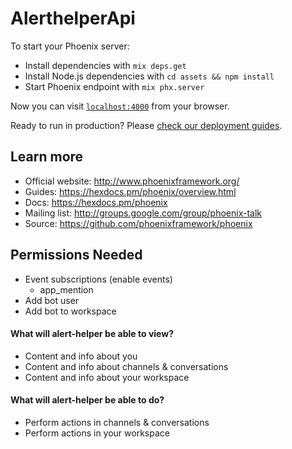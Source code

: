 # AlerthelperApi

To start your Phoenix server:

  * Install dependencies with `mix deps.get`
  * Install Node.js dependencies with `cd assets && npm install`
  * Start Phoenix endpoint with `mix phx.server`

Now you can visit [`localhost:4000`](http://localhost:4000) from your browser.

Ready to run in production? Please [check our deployment guides](https://hexdocs.pm/phoenix/deployment.html).

## Learn more

  * Official website: http://www.phoenixframework.org/
  * Guides: https://hexdocs.pm/phoenix/overview.html
  * Docs: https://hexdocs.pm/phoenix
  * Mailing list: http://groups.google.com/group/phoenix-talk
  * Source: https://github.com/phoenixframework/phoenix

## Permissions Needed

- Event subscriptions (enable events)
  - app_mention
- Add bot user
- Add bot to workspace

#### What will alert-helper be able to view?

- Content and info about you
- Content and info about channels & conversations
- Content and info about your workspace

#### What will alert-helper be able to do?

- Perform actions in channels & conversations
- Perform actions in your workspace

